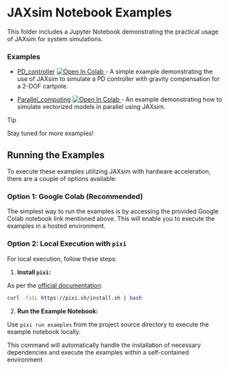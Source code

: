 # JAXsim Notebook Examples

This folder includes a Jupyter Notebook demonstrating the practical usage of JAXsim for system simulations.

### Examples

- [PD_controller](./PD_controller.ipynb) <a target="_blank" href="https://colab.research.google.com/github/ami-iit/jaxsim/blob/main/examples/PD_controller.ipynb">
  <img src="https://colab.research.google.com/assets/colab-badge.svg" alt="Open In Colab"/> </a> - A simple example demonstrating the use of JAXsim to simulate a PD controller with gravity compensation for a 2-DOF cartpole.

- [Parallel_computing](./Parallel_computing.ipynb) <a target="_blank" href="https://colab.research.google.com/github/ami-iit/jaxsim/blob/main/examples/Parallel_computing.ipynb">
  <img src="https://colab.research.google.com/assets/colab-badge.svg" alt="Open In Colab"/> </a> - An example demonstrating how to simulate vectorized models in parallel using JAXsim.

> [!TIP]
> Stay tuned for more examples!

## Running the Examples

To execute these examples utilizing JAXsim with hardware acceleration, there are a couple of options available:

### Option 1: Google Colab (Recommended)

The simplest way to run the examples is by accessing the provided Google Colab notebook link mentioned above. This will enable you to execute the examples in a hosted environment.

### Option 2: Local Execution with `pixi`

For local execution, follow these steps:

1. **Install `pixi`:**

As per the [official documentation](https://pixi.sh/#installation):

```bash
curl -fsSL https://pixi.sh/install.sh | bash
```

2. **Run the Example Notebook:**

Use `pixi run examples` from the project source directory to execute the example notebook locally.

This command will automatically handle the installation of necessary dependencies and execute the examples within a self-contained environment

